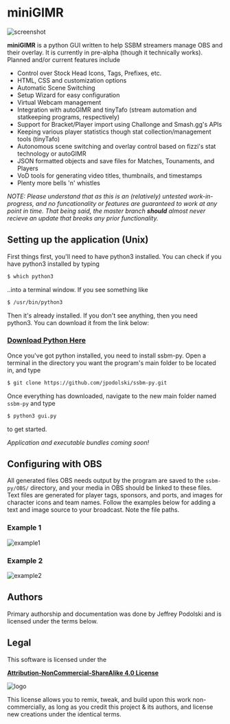 # miniGIMR

![screenshot](https://i.imgur.com/o9m1RDO.png)

**miniGIMR** is a python GUI written to help SSBM streamers manage OBS and their overlay. It is currently in pre-alpha (though it technically works). Planned and/or current features include
  - Control over Stock Head Icons, Tags, Prefixes, etc.
  - HTML, CSS and customization options
  - Automatic Scene Switching
  - Setup Wizard for easy configuration
  - Virtual Webcam management
  - Integration with autoGIMR and tinyTafo (stream automation and statkeeping programs, respectively)
  - Support for Bracket/Player import using Challonge and Smash.gg's APIs
  - Keeping various player statistics though stat collection/management tools (tinyTafo)
  - Autonomous scene switching and overlay control based on fizzi's stat technology or autoGIMR
  - JSON formatted objects and save files for Matches, Tounaments, and Players
  - VoD tools for generating video titles, thumbnails, and timestamps
  - Plenty more bells 'n' whistles

*NOTE: Please understand that as this is an (relatively) untested work-in-progress, and no funcationality or features are guaranteed to work at any point in time. That being said, the master branch **should** almost never recieve an update that breaks any prior functionality.*


## Setting up the application (Unix)

First things first, you'll need to have python3 installed. You can check if you have python3 installed by typing 
```sh
$ which python3
```
..into a terminal window. If you see something like 
```sh
$ /usr/bin/python3
```
Then it's already installed. If you don't see anything, then you need python3. You can download it from the link below:

### [Download Python Here](https://www.python.org/downloads/)

Once you've got python installed, you need to install ssbm-py. Open a terminal in the directory you want the program's main folder to be located in, and type 

```sh
$ git clone https://github.com/jpodolski/ssbm-py.git
```

Once everything has downloaded, navigate to the new main folder named ```ssbm-py``` and type

```sh
$ python3 gui.py
```

to get started.

*Application and executable bundles coming soon!*

## Configuring with OBS

All generated files OBS needs output by the program are saved to the ``` ssbm-py/OBS/ ``` directory, and your media in OBS should be linked to these files. Text files are generated for player tags, sponsors, and ports, and images for character icons and team names. Follow the examples below for adding a text and image source to your broadcast. Note the file paths.

### Example 1

![example1](https://i.imgur.com/oxqxVtY.jpg)


### Example 2

![example2](https://i.imgur.com/2Bb4Uxs.jpg)

## Authors
Primary authorship and documentation was done by Jeffrey Podolski and is licensed under the terms below.

## Legal
This software is licensed under the

[**Attribution-NonCommercial-ShareAlike 4.0 License**](https://creativecommons.org/licenses/by-nc-sa/4.0/)

![logo](https://licensebuttons.net/l/by-nc-sa/4.0/88x31.png)

This license allows you to remix, tweak, and build upon this work non-commercially, as long as you credit this project & its authors, and license new creations under the identical terms.

